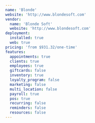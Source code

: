 ```yaml
---
name: 'Blonde'
website: 'http://www.blondesoft.com'
vendor:
  name: 'Blonde Soft'
  website: 'http://www.blondesoft.com'
deployment:
  installed: true
  web: true
pricing: 'from $931.32/one-time'
features:
  appointments: true
  clients: true
  employees: true
  giftcards: false
  inventory: true
  loyalty_program: false
  marketing: false
  multi_location: false
  payroll: true
  pos: true
  recurring: false
  reminders: false
  resources: false
---
```

